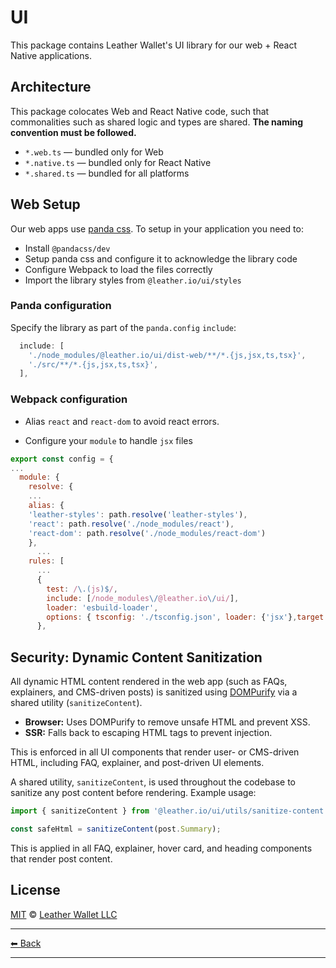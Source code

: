 # UI

This package contains Leather Wallet's UI library for our web + React Native applications.

## Architecture

This package colocates Web and React Native code, such that commonalities such as shared logic and types are shared. **The naming convention must be followed.**

- `*.web.ts` — bundled only for Web
- `*.native.ts` — bundled only for React Native
- `*.shared.ts` — bundled for all platforms

## Web Setup

Our web apps use [panda css](https://panda-css.com/). To setup in your application you need to:

- Install `@pandacss/dev`
- Setup panda css and configure it to acknowledge the library code
- Configure Webpack to load the files correctly
- Import the library styles from `@leather.io/ui/styles`

### Panda configuration

Specify the library as part of the `panda.config` `include`:

```js
  include: [
    './node_modules/@leather.io/ui/dist-web/**/*.{js,jsx,ts,tsx}',
    './src/**/*.{js,jsx,ts,tsx}',
  ],
```

### Webpack configuration

- Alias `react` and `react-dom` to avoid react errors.

- Configure your `module` to handle `jsx` files

```js
export const config = {
...
  module: {
    resolve: {
    ...
    alias: {
    'leather-styles': path.resolve('leather-styles'),
    'react': path.resolve('./node_modules/react'),
    'react-dom': path.resolve('./node_modules/react-dom')
    },
      ...
    rules: [
      ...
      {
        test: /\.(js)$/,
        include: [/node_modules\/@leather.io\/ui/],
        loader: 'esbuild-loader',
        options: { tsconfig: './tsconfig.json', loader: {'jsx'},target: 'es2020' },
      },

```

## Security: Dynamic Content Sanitization

All dynamic HTML content rendered in the web app (such as FAQs, explainers, and CMS-driven posts) is sanitized using [DOMPurify](https://github.com/cure53/DOMPurify) via a shared utility (`sanitizeContent`).

- **Browser:** Uses DOMPurify to remove unsafe HTML and prevent XSS.
- **SSR:** Falls back to escaping HTML tags to prevent injection.

This is enforced in all UI components that render user- or CMS-driven HTML, including FAQ, explainer, and post-driven UI elements.

A shared utility, `sanitizeContent`, is used throughout the codebase to sanitize any post content before rendering. Example usage:

```ts
import { sanitizeContent } from '@leather.io/ui/utils/sanitize-content';

const safeHtml = sanitizeContent(post.Summary);
```

This is applied in all FAQ, explainer, hover card, and heading components that render post content.

## License

[MIT](../../LICENSE) © [Leather Wallet LLC](https://github.com/leather-io/mono)

---

[⬅ Back](../../README.md)

---
